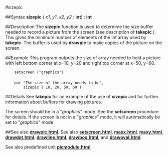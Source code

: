 
#sizepic

##Syntax
**sizepic** ( _x1_, _y1_, _x2_, _y2_ : **int**) : **int**


##Description
The **sizepic** function is used to determine the size buffer needed to record a picture from the screen (see description of **takepic** ). This gives the minimum number of elements of the int array used by **takepic**. The buffer is used by **drawpic** to make copies of the picture on the screen.


##Example
This program outputs the size of array needed to hold a picture with left bottom corner at x=10, y=20 and right top corner at x=50, y=60.

        setscreen ("graphics")
        
        put "The size of the array needs to be",
            sizepic ( 10, 20, 50, 60 )
##Details
See **takepic** for an example of the use of **sizepic** and for further information about buffers for drawing pictures.

The screen should be in a "_graphics_" mode. See the **setscreen** procedure for details. If the screen is not in a "_graphics_" mode, it will automatically be set to "_graphics_" mode.


##See also
**[drawpic.html](drawpic)**. See also **[setscreen.html](setscreen)**, **[maxx.html](maxx)**, **[maxy.html](maxy)**, **[drawdot.html](drawdot)**, **[drawline.html](drawline)**, **[drawbox.html](drawbox)**, and **[drawoval.html](drawoval)**.

See also predefined unit **[picmodule.html](Pic)**.

